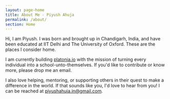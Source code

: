 ```yaml
---
layout: page-home
title: About Me - Piyush Ahuja
permalink: /about/
section: Home
---
```


<!-- <img class='inset right' src='/1.jpg' title='Piyush Ahuja' width='100px'  />  -->

Hi, I am Piyush. I was born and brought up in Chandigarh, India, and have been educated at IIT Delhi and The University of Oxford. These are the places I consider home. 

I am currently building [platonia.io](http://platonia.io) with the mission of turning every individual into a school-unto-themselves. If you'd like to contribute or know more, please drop me an email.  

I also love helping, mentoring, or supporting others in their quest to make a difference in the world. If that sounds like you, I'd love to hear from you!  I can be reached at piyushahuja.in@gmail.com.






<!--We are a family of four - Dad, the head of the house, Mother Mathematics and the two of us, the offsprings -  Philosophy and Economics. Dad is a lazy academic, while Mom is a working professional. She goes by the name of Computer Science in corporate circles, and is the best damn person in the whole world.

We also have a half-sister, Little Literature, who's a result of an adulterous affair Dad had with Lady Language in his IIT Delhi days. We had to move to Oxford after that, but Dad, being the man that he is, took responsibility for Little Literature and brough her along. Sometimes we feel that he loves her more than us. 

 Daen looks back at his days of youthful romanticism with a sort of wistful longing, the days when he and mother Mathematics first met, those days, the days of the chase, when he would sit in his room all day thinking about her, the days before the exams when her thoughts wouldnt let him sleep. d oft. Among other things, Dad likes the works of David Foster Wallace, Jorge Luis Borges, Wes Anderson, Hayao Miyazaki 
 -->